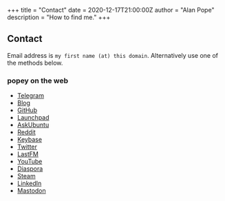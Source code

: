 +++
title = "Contact"
date = 2020-12-17T21:00:00Z
author = "Alan Pope"
description = "How to find me."
+++

## Contact

Email address is `my first name (at) this domain`. Alternatively use one of the methods below.

### popey on the web ###

  * [Telegram](https://popey.com/telegram)
  * [Blog](https://popey.com/blog)
  * [GitHub](https://github.com/popey)
  * [Launchpad](https://launchpad.net/~popey)
  * [AskUbuntu](https://askubuntu.com/users/612/popey)
  * [Reddit](https://popey.com/reddit)
  * [Keybase](https://popey.com/keybase)
  * [Twitter](https://popey.com/twitter)
  * [LastFM](https://popey.com/lastfm)
  * [YouTube](https://popey.com/youtube)
  * [Diaspora](https://popey.com/diaspora)
  * [Steam](https://popey.com/steam)
  * [LinkedIn](https://www.linkedin.com/in/alan-pope-b3a109143/)
  * [Mastodon](https://popey.com/mastodon)
  